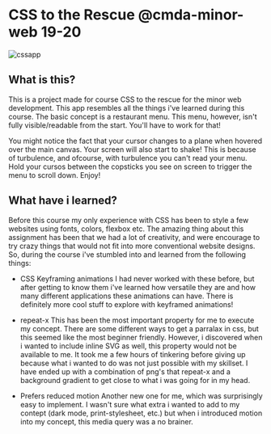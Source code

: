# CSS to the Rescue @cmda-minor-web 19-20
![cssapp](https://user-images.githubusercontent.com/43436118/75520219-5247e080-5a05-11ea-80be-d754e0f7da3b.PNG)

## What is this?
This is a project made for course CSS to the rescue for the minor web development. This app resembles all the things i've learned during this course. The basic concept is a restaurant menu. This menu, however, isn't fully visible/readable from the start. You'll have to work for that! 

You might notice the fact that your cursor changes to a plane when hovered over the main canvas. Your screen will also start to shake! This is because of turbulence, and ofcourse, with turbulence you can't read your menu. Hold your cursos between the copsticks you see on screen to trigger the menu to scroll down. Enjoy!

## What have i learned?
Before this course my only experience with CSS has been to style a few websites using fonts, colors, flexbox etc. The amazing thing about this assignment has been that we had a lot of creativity, and were encourage to try crazy things that would not fit into more conventional website designs. So, during the course i've stumbled into and learned from the following things:

- CSS Keyframing animations
I had never worked with these before, but after getting to know them i've learned how versatile they are and how many different applications these animations can have. There is definitely more cool stuff to explore with keyframed animations!

- repeat-x
This has been the most important property for me to execute my concept. There are some different ways to get a parralax in css, but this seemed like the most beginner friendly. However, i discovered when i wanted to include inline SVG as well, this property would not be available to me. It took me a few hours of tinkering before giving up because what i wanted to do was not just possible with my skillset. I have ended up with a combination of png's that repeat-x and a background gradient to get close to what i was going for in my head.

- Prefers reduced motion
Another new one for me, which was surprisingly easy to implement. I wasn't sure what extra i wanted to add to my contept (dark mode, print-stylesheet, etc.) but when i introduced motion into my concept, this media query was a no brainer. 
